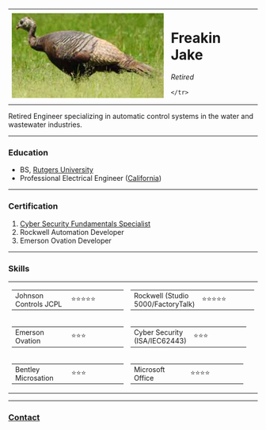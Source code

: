 <!DOCTYPE html>
<html lang="en" dir="ltr">

<head>
  <meta charset="utf-8">
  <title>☢Jake's Personal Site</title>
</head>

<body>
  <table>
    <tr>
      <td><img src="DSCN8973.JPG" alt="turkey"></td>
      <td>
        <h1>Freakin Jake</h1>
        <p><em>Retired</em></p>

    </tr>
  </table>
  <p>Retired Engineer specializing in automatic control systems in the water and wastewater industries.</p>
  </td>

  <hr size="3" noshade>
  <h3>Education</h3>
  <ul>
    <li>BS, <a href="https://www.rutgers.edu/">Rutgers University</a></li>
    <li>Professional Electrical Engineer (<a href="https://www.bpelsg.ca.gov/consumers/lic_lookup.shtml">California</a>)</li>
  </ul>
    <hr size="3" noshade>
  <h3>Certification</h3>
  <ol>
    <li><a href="https://www.isa.org/training-and-certification/isa-certification/isa99iec-62443/isa99iec-62443-cybersecurity-certificate-programs">Cyber Security Fundamentals Specialist</a></li>
    <li>Rockwell Automation Developer</li>
    <li>Emerson Ovation Developer</li>
  </ol>
    <hr size="3" noshade>
  <h3>Skills</h3>

  <table cellpadding=10 cellspacing=10>
    <tbody>
        <tr>
      <td>
        <table width=250>
          <tr>
            <td width=100 align=left>Johnson Controls JCPL</td>
            <td width=100 align=left>⭐⭐⭐⭐⭐</td>
          </tr>
        </table>
      </td>
      <td>
        <table width=250>
          <tr>
            <td width=100 align=left>Rockwell (Studio 5000/FactoryTalk)</td>
            <td width=100 align=left>⭐⭐⭐⭐⭐</td>
          </tr>
        </table>
      </td>
    </tr>
    <tr>
      <td>
          <table width=250>
          <tr>
            <td width=100 align=left>Emerson Ovation</td>
            <td width=100 align=left>⭐⭐⭐</td>
          </tr>
        </table>
      </td>
      <td>
        <table width=250>
          <tr>
            <td width=100 align=left>Cyber Security (ISA/IEC62443)</td>
            <td width=100 align=left>⭐⭐⭐</td>
          </tr>
        </table>
      </td>
    </tr>
    <tr>
      <td>
          <table width=250>
          <tr>
            <td width=100 align=left>Bentley Microsation</td>
            <td width=100 align=left>⭐⭐⭐</td>
          </tr>
        </table>
      </td>
      <td>
          <table width=250>
          <tr>
            <td width=100 align=left>Microsoft Office</td>
            <td width=100 align=left>⭐⭐⭐⭐</td>
          </tr>
        </table>
      </td>
    </tr>
  </tbody>
  </table>


  <hr size="3" noshade>
  <h3><a href="contact.html">Contact</a></h3>
</body>

</html>

